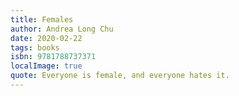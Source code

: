 ```yaml
---
title: Females
author: Andrea Long Chu
date: 2020-02-22
tags: books
isbn: 9781788737371
localImage: true
quote: Everyone is female, and everyone hates it.
---
```

